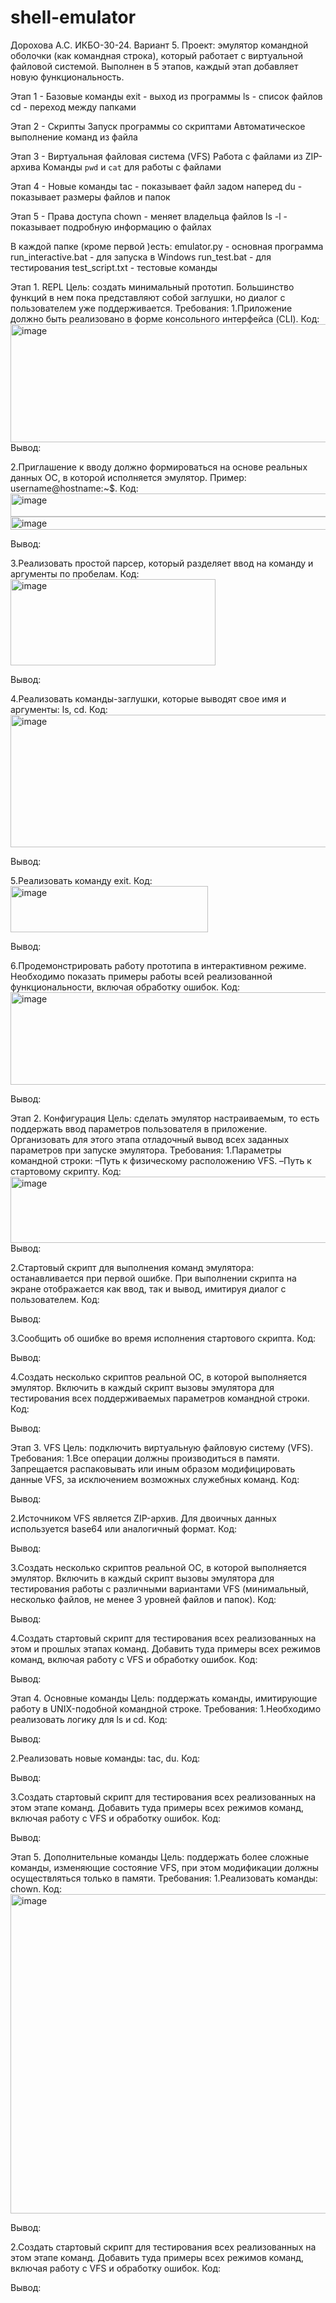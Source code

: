 # shell-emulator
Дорохова А.С. ИКБО-30-24. Вариант 5. 
Проект: эмулятор командной оболочки (как командная строка), который работает с виртуальной файловой системой. Выполнен в 5 этапов, каждый этап добавляет новую функциональность.

Этап 1 - Базовые команды
exit - выход из программы
ls - список файлов
cd - переход между папками

Этап 2 - Скрипты
Запуск программы со скриптами
Автоматическое выполнение команд из файла

Этап 3 - Виртуальная файловая система (VFS)
Работа с файлами из ZIP-архива
Команды `pwd` и `cat` для работы с файлами

Этап 4 - Новые команды
tac - показывает файл задом наперед
du - показывает размеры файлов и папок

Этап 5 - Права доступа
chown - меняет владельца файлов
ls -l - показывает подробную информацию о файлах

В каждой папке (кроме первой )есть:
emulator.py - основная программа
run_interactive.bat - для запуска в Windows
run_test.bat - для тестирования
test_script.txt - тестовые команды


Этап 1. REPL
Цель: создать минимальный прототип. Большинство функций в нем пока представляют собой заглушки, но диалог с пользователем уже поддерживается.
Требования:
1.Приложение должно быть реализовано в форме консольного интерфейса (CLI).
Код:
<img width="829" height="189" alt="image" src="https://github.com/user-attachments/assets/9ccbf15a-882a-46b2-a8c1-b7356ddcc46c" />
Вывод:

2.Приглашение к вводу должно формироваться на основе реальных данных ОС, в которой исполняется эмулятор. Пример: username@hostname:~$.
Код:
<img width="581" height="37" alt="image" src="https://github.com/user-attachments/assets/30d391f3-50dc-4312-bcce-83b2c60fd596" />
<img width="607" height="21" alt="image" src="https://github.com/user-attachments/assets/08c315a6-4011-4446-a5da-07dbfaf8a0c3" />

Вывод:

3.Реализовать простой парсер, который разделяет ввод на команду и аргументы по пробелам.
Код:
<img width="328" height="138" alt="image" src="https://github.com/user-attachments/assets/6ef765b6-bcab-46db-be6f-0689690a1d8b" />

Вывод:

4.Реализовать команды-заглушки, которые выводят свое имя и аргументы: ls, cd.
Код:
<img width="538" height="212" alt="image" src="https://github.com/user-attachments/assets/020ac1a9-c6f5-4779-ab4d-f996ae2cc500" />

Вывод:

5.Реализовать команду exit.
Код:
<img width="316" height="74" alt="image" src="https://github.com/user-attachments/assets/5b7b2e5c-9d21-4663-a636-3d44c1d5ae3c" />

Вывод:

6.Продемонстрировать работу прототипа в интерактивном режиме. Необходимо показать примеры работы всей реализованной функциональности, включая обработку ошибок.
Код:
<img width="512" height="148" alt="image" src="https://github.com/user-attachments/assets/0c069ac3-4bb8-4579-b848-291f877cbdd5" />

Вывод:




Этап 2. Конфигурация
Цель: сделать эмулятор настраиваемым, то есть поддержать ввод параметров пользователя в приложение. Организовать для этого этапа отладочный вывод всех заданных параметров при запуске эмулятора.
Требования:
1.Параметры командной строки:
–Путь к физическому расположению VFS.
–Путь к стартовому скрипту.
Код:
<img width="1166" height="106" alt="image" src="https://github.com/user-attachments/assets/581c33f1-8e58-4aab-b1ad-0ca069c2cb23" />
Вывод:



2.Стартовый скрипт для выполнения команд эмулятора: останавливается при первой ошибке. При выполнении скрипта на экране отображается как ввод, так и вывод, имитируя диалог с пользователем.
Код:


Вывод:

3.Сообщить об ошибке во время исполнения стартового скрипта.
Код:

Вывод:

4.Создать несколько скриптов реальной ОС, в которой выполняется эмулятор. Включить в каждый скрипт вызовы эмулятора для тестирования всех поддерживаемых параметров командной строки.
Код:

Вывод:



Этап 3. VFS
Цель: подключить виртуальную файловую систему (VFS).
Требования:
1.Все операции должны производиться в памяти. Запрещается распаковывать или иным образом модифицировать данные VFS, за исключением возможных служебных команд.
Код:

Вывод:

2.Источником VFS является ZIP-архив. Для двоичных данных используется base64 или аналогичный формат.
Код:

Вывод:

3.Создать несколько скриптов реальной ОС, в которой выполняется эмулятор. Включить в каждый скрипт вызовы эмулятора для тестирования работы c различными вариантами VFS (минимальный, несколько файлов, не менее 3 уровней файлов и папок).
Код:

Вывод:

4.Создать стартовый скрипт для тестирования всех реализованных на этом и прошлых этапах команд. Добавить туда примеры всех режимов команд, включая работу с VFS и обработку ошибок.
Код:

Вывод:


Этап 4. Основные команды
Цель: поддержать команды, имитирующие работу в UNIX-подобной командной строке.
Требования:
1.Необходимо реализовать логику для ls и cd.
Код:

Вывод:

2.Реализовать новые команды: tac, du.
Код:

Вывод:

3.Создать стартовый скрипт для тестирования всех реализованных на этом этапе команд. Добавить туда примеры всех режимов команд, включая работу с VFS и обработку ошибок.
Код:

Вывод:




Этап 5. Дополнительные команды
Цель: поддержать более сложные команды, изменяющие состояние VFS, при этом модификации должны осуществляться только в памяти.
Требования:
1.Реализовать команды: chown.
Код:
<img width="618" height="511" alt="image" src="https://github.com/user-attachments/assets/66417725-8ab0-4fb2-b1b0-642881c4bd8b" />

Вывод:

2.Создать стартовый скрипт для тестирования всех реализованных на этом этапе команд. Добавить туда примеры всех режимов команд, включая работу с VFS и обработку ошибок.
Код:

Вывод:


